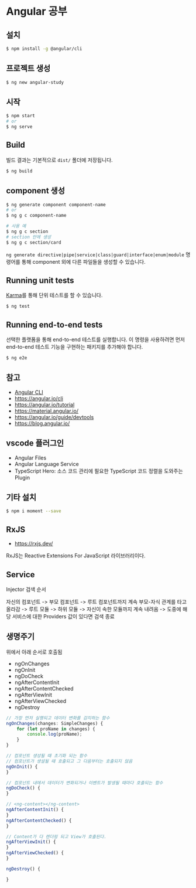 # Angular 공부

## 설치

```bash
$ npm install -g @angular/cli
```

## 프로젝트 생성

```bash
$ ng new angular-study
```

## 시작

```bash
$ npm start
# or
$ ng serve
```

## Build

빌드 결과는 기본적으로 `dist/` 폴더에 저장됩니다.

```bash
$ ng build
```

## component 생성

```bash
$ ng generate component component-name
# or
$ ng g c component-name
```

```bash
# 사용 예
$ ng g c section
# section 안에 생성
$ ng g c section/card
```

`ng generate directive|pipe|service|class|guard|interface|enum|module` 명령어를 통해 component 외에 다른 파일들을 생성할 수 있습니다.

## Running unit tests

[Karma](https://karma-runner.github.io)를 통해 단위 테스트를 할 수 있습니다.

```bash
$ ng test
```

## Running end-to-end tests

선택한 플랫폼을 통해 end-to-end 테스트를 실행합니다. 이 명령을 사용하려면 먼저 end-to-end 테스트 기능을 구현하는 패키지를 추가해야 합니다.

```bash
$ ng e2e
```

## 참고

- [Angular CLI](https://github.com/angular/angular-cli)
- https://angular.io/cli
- https://angular.io/tutorial
- https://material.angular.io/
- https://angular.io/guide/devtools
- https://blog.angular.io/

## vscode 플러그인

- Angular Files
- Angular Language Service
- TypeScript Hero: 소스 코드 관리에 필요한 TypeScript 코드 정렬을 도와주는 Plugin

## 기타 설치

```bash
$ npm i moment --save
```

## RxJS

- https://rxjs.dev/

RxJS는 Reactive Extensions For JavaScript 라이브러리이다.

## Service

Injector 검색 순서

자신의 컴포넌트
-> 부모 컴포넌트
-> 루트 컴포넌트까지 계속 부모-자식 관계를 타고 올라감
-> 루트 모듈
-> 하위 모듈
-> 자신이 속한 모듈까지 계속 내려옴
-> 도중에 해당 서비스에 대한 Providers 값이 있다면 검색 종료

## 생명주기

위에서 아래 순서로 호출됨

- ngOnChanges
- ngOnInit
- ngDoCheck
- ngAfterContentInit
- ngAfterContentChecked
- ngAfterViewInit
- ngAfterViewChecked
- ngDestroy

```ts
// 가장 먼저 실행되고 데이터 변화를 감지하는 함수
ngOnChanges(changes: SimpleChanges) {
    for (let proName in changes) {
        console.log(proName);
    }
}

// 컴포넌트 생성될 때 초기화 되는 함수
// 컴포넌트가 생설될 때 호출되고 그 다음부터는 호출되지 않음
ngOnInit() {
}

// 컴포넌트 내에서 데이터가 변화되거나 이벤트가 발생될 때마다 호출되는 함수
ngDoCheck() {
}

// <ng-content></ng-content>
ngAfterContentInit() {
}
ngAfterContentChecked() {
}

// Content가 다 렌더링 되고 View가 호출된다.
ngAfterViewInit() {
}
ngAfterViewChecked() {
}

ngDestroy() {

}
```
